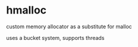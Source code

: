 # hmalloc
custom memory allocator as a substitute for malloc

uses a bucket system, supports threads
